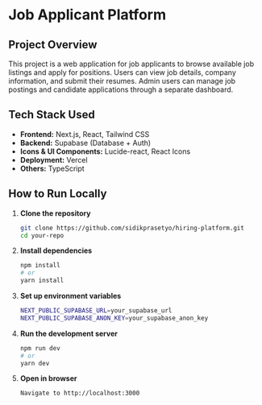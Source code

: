# Job Applicant Platform

## Project Overview

This project is a web application for job applicants to browse available job listings and apply for positions. Users can view job details, company information, and submit their resumes. Admin users can manage job postings and candidate applications through a separate dashboard.

## Tech Stack Used

- **Frontend:** Next.js, React, Tailwind CSS
- **Backend:** Supabase (Database + Auth)
- **Icons & UI Components:** Lucide-react, React Icons
- **Deployment:** Vercel
- **Others:** TypeScript

## How to Run Locally

1. **Clone the repository**

   ```bash
   git clone https://github.com/sidikprasetyo/hiring-platform.git
   cd your-repo

   ```

2. **Install dependencies**

   ```bash
   npm install
   # or
   yarn install

   ```

3. **Set up environment variables**

   ```bash
   NEXT_PUBLIC_SUPABASE_URL=your_supabase_url
   NEXT_PUBLIC_SUPABASE_ANON_KEY=your_supabase_anon_key

   ```

4. **Run the development server**

   ```bash
   npm run dev
   # or
   yarn dev

   ```

5. **Open in browser**

   ```bash
   Navigate to http://localhost:3000

   ```

